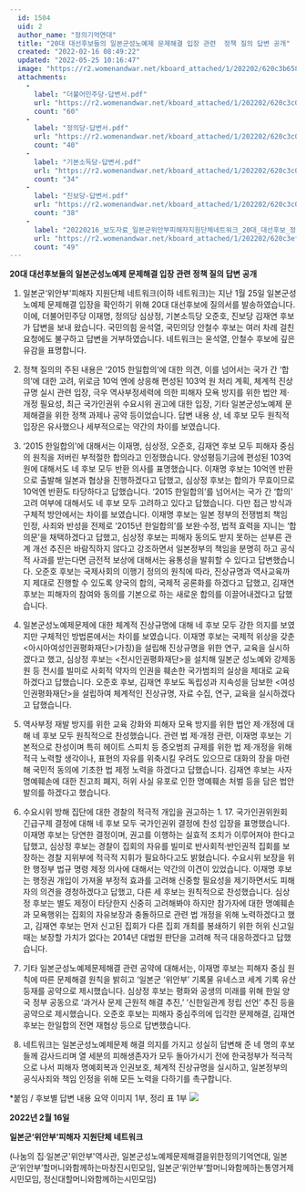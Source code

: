 ```yaml
---
  id: 1504
  uid: 2
  author_name: "정의기억연대"
  title: "20대 대선후보들의 일본군성노예제 문제해결 입장 관련  정책 질의 답변 공개"
  created: "2022-02-16 08:49:22"
  updated: "2022-05-25 10:16:47"
  image: "https://r2.womenandwar.net/kboard_attached/1/202202/620c3b65873097954968.png"
  attachments: 
    - 
      label: "더불어민주당-답변서.pdf"
      url: "https://r2.womenandwar.net/kboard_attached/1/202202/620c3c01dd5c32665558.pdf"
      count: "60"
    - 
      label: "정의당-답변서.pdf"
      url: "https://r2.womenandwar.net/kboard_attached/1/202202/620c3c01ed0cf7079175.pdf"
      count: "40"
    - 
      label: "기본소득당-답변서.pdf"
      url: "https://r2.womenandwar.net/kboard_attached/1/202202/620c3c02044bd4973761.pdf"
      count: "34"
    - 
      label: "진보당-답변서.pdf"
      url: "https://r2.womenandwar.net/kboard_attached/1/202202/620c3c020f3fa4206910.pdf"
      count: "38"
    - 
      label: "20220216_보도자료_일본군위안부피해자지원단체네트워크_20대_대선후보_정책질의_답변_공개_최종.hwp"
      url: "https://r2.womenandwar.net/kboard_attached/1/202202/620c3efb7b4c33160194.hwp"
      count: "49"
---
```

**20대 대선후보들의 일본군성노예제 문제해결 입장 관련 정책 질의 답변 공개**

1. 일본군‘위안부’피해자 지원단체 네트워크(이하 네트워크)는 지난 1월 25일 일본군성노예제 문제해결 입장을 확인하기 위해 20대 대선후보에 질의서를 발송하였습니다. 이에, 더불어민주당 이재명, 정의당 심상정, 기본소득당 오준호, 진보당 김재연 후보가 답변을 보내 왔습니다. 국민의힘 윤석열, 국민의당 안철수 후보는 여러 차례 걸친 요청에도 불구하고 답변을 거부하였습니다. 네트워크는 윤석열, 안철수 후보에 깊은 유감을 표명합니다. 

2. 정책 질의의 주된 내용은 ‘2015 한일합의’에 대한 의견, 이를 넘어서는 국가 간 ‘합의’에 대한 고려, 위로금 10억 엔에 상응해 편성된 103억 원 처리 계획, 체계적 진상규명 실시 관련 입장, 극우 역사부정세력에 의한 피해자 모욕 방지를 위한 법안 제·개정 필요성, 최근 국가인권위 수요시위 권고에 대한 입장, 기타 일본군성노예제 문제해결을 위한 정책 과제나 공약 등이었습니다. 답변 내용 상, 네 후보 모두 원칙적 입장은 유사했으나 세부적으로는 약간의 차이를 보였습니다.

3. ‘2015 한일합의’에 대해서는 이재명, 심상정, 오준호, 김재연 후보 모두 피해자 중심의 원칙을 저버린 부적절한 합의라고 인정했습니다. 양성평등기금에 편성된 103억 원에 대해서도 네 후보 모두 반환 의사를 표명했습니다. 이재명 후보는 10억엔 반환으로 출발해 일본과 협상을 진행하겠다고 답했고, 심상정 후보는 합의가 무효이므로 10억엔 반환도 타당하다고 답했습니다. ‘2015 한일합의’를 넘어서는 국가 간 ‘합의’ 고려 여부에 대해서도 네 후보 모두 고려하고 있다고 답했습니다. 다만 접근 방식과 구체적 방안에서는 차이를 보였습니다. 이재명 후보는 일본 정부의 전쟁범죄 책임 인정, 사죄와 반성을 전제로 ‘2015년 한일합의’를 보완·수정, 법적 효력을 지니는 ‘합의문’을 채택하겠다고 답했고, 심상정 후보는 피해자 동의도 받지 못하는 섣부른 관계 개선 추진은 바람직하지 않다고 강조하면서 일본정부의 책임을 분명히 하고 공식적 사과를 받는다면 금전적 보상에 대해서는 융통성을 발휘할 수 있다고 답변했습니다. 오준호 후보는 국제사회의 이행기 정의의 원칙에 따라, 진상규명과 역사교육까지 제대로 진행할 수 있도록 양국의 합의, 국제적 공론화를 하겠다고 답했고, 김재연 후보는 피해자의 참여와 동의를 기본으로 하는 새로운 합의를 이끌어내겠다고 답했습니다. 

4. 일본군성노예제문제에 대한 체계적 진상규명에 대해 네 후보 모두 강한 의지를 보였지만 구체적인 방법론에서는 차이를 보였습니다. 이재명 후보는 국제적 위상을 갖춘 <아시아여성인권평화재단>(가칭)을 설립해 진상규명을 위한 연구, 교육을 실시하겠다고 했고, 심상정 후보는 <전시인권평화재단>을 설치해 일본군 성노예와 강제동원 등 전시를 빌미로 사회적 약자의 인권을 훼손한 국가범죄의 실상을 제대로 교육하겠다고 답했습니다. 오준호 후보, 김재연 후보도 독립성과 지속성을 담보한 <여성인권평화재단>을 설립하여 체계적인 진상규명, 자료 수집, 연구, 교육을 실시하겠다고 답했습니다. 

5. 역사부정 재발 방지를 위한 교육 강화와 피해자 모욕 방지를 위한 법안 제·개정에 대해 네 후보 모두 원칙적으로 찬성했습니다. 관련 법 제·개정 관련, 이재명 후보는 기본적으로 찬성이며 특히 헤이트 스피치 등 증오범죄 규제를 위한 법 제·개정을 위해 적극 노력할 생각이나, 표현의 자유를 위축시킬 우려도 있으므로 대화의 장을 마련해 국민적 동의에 기초한 법 제정 노력을 하겠다고 답했습니다. 김재연 후보는 사자 명예훼손에 대한 친고죄 폐지, 허위 사실 유포로 인한 명예훼손 처벌 등을 담은 법안 발의를 하겠다고 했습니다. 

6. 수요시위 방해 집단에 대한 경찰의 적극적 개입을 권고하는 1. 17. 국가인권위원회 긴급구제 결정에 대해 네 후보 모두 국가인권위 결정에 찬성 입장을 표명했습니다. 이재명 후보는 당연한 결정이며, 권고를 이행하는 실효적 조치가 이루어져야 한다고 답했고, 심상정 후보는 경찰이 집회의 자유를 빌미로 반사회적·반인권적 집회를 보장하는 경찰 지위부에 적극적 지휘가 필요하다고도 밝혔습니다. 수요시위 보장을 위한 행정부 법규 명령 제정 의사에 대해서는 약간의 이견이 있었습니다. 이재명 후보는 행정권 개입이 가져올 부정적 효과를 고려해 신중할 필요성을 제기하면서도 피해자의 의견을 경청하겠다고 답했고, 다른 세 후보는 원칙적으로 찬성했습니다. 심상정 후보는 별도 제정이 타당한지 신중히 고려해봐야 하지만 참가자에 대한 명예훼손과 모욕행위는 집회의 자유보장과 충돌하므로 관련 법 개정을 위해 노력하겠다고 했고, 김재연 후보는 먼저 신고된 집회가 다른 집회 개최를 봉쇄하기 위한 허위 신고일 때는 보장할 가치가 없다는 2014년 대법원 판단을 고려해 적극 대응하겠다고 답했습니다. 

7. 기타 일본군성노예제문제해결 관련 공약에 대해서는, 이재명 후보는 피해자 중심 원칙에 따른 문제해결 원칙을 밝히고 ‘일본군 ‘위안부’ 기록물 유네스코 세계 기록 유산 등재를 공약으로 제시했습니다. 심상정 후보는 평화와 공생의 미래를 위해 한일 양국 정부 공동으로 ‘과거사 문제 근원적 해결 추진,’ ‘신한일관계 정립 선언’ 추진 등을 공약으로 제시했습니다. 오준호 후보는 피해자 중심주의에 입각한 문제해결, 김재연 후보는 한일합의 전면 재협상 등으로 답변했습니다. 

8. 네트워크는 일본군성노예제문제 해결 의지를 가지고 성실히 답변해 준 네 명의 후보들께 감사드리며 열 세분의 피해생존자가 모두 돌아가시기 전에 한국정부가 적극적으로 나서 피해자 명예회복과 인권보호, 체계적 진상규명을 실시하고, 일본정부의 공식사죄와 책임 인정을 위해 모든 노력을 다하기를 촉구합니다. 

\*붙임 / 후보별 답변 내용 요약 이미지 1부, 정리 표 1부 
 ![](https://r2.womenandwar.net/kboard_attached/1/202202/620c3b65873097954968.png)

**2022년 2월 16일**

**일본군‘위안부’피해자 지원단체 네트워크**

(나눔의 집‧일본군'위안부'역사관, 일본군성노예제문제해결을위한정의기억연대, 일본군‘위안부’할머니와함께하는마창진시민모임, 일본군‘위안부’할머니와함께하는통영거제시민모임, 정신대할머니와함께하는시민모임)